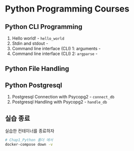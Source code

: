 # Python Programming Courses

## Python CLI Programming

1. Hello world! - <code>hello_world</code>
2. Stdin and stdout - <code></code>
3. Command line interface (CLI) 1: arguments - <code></code>
4. Command line interface (CLI) 2: <code>argparse</code> - <code></code>

## Python File Handling




## Python Postgresql 

1. Postgresql Connection with Psycopg2 - <code>connect_db</code>
2. Postgresql Handling with Psycopg2 - <code>handle_db</code>


## 실습 종료
실습한 컨테이너를 종료하자
```bash
# Chap1_Python 폴더 에서
docker-compose down -v
```